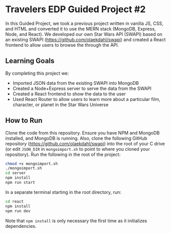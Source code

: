 # Travelers EDP Guided Project #2
In this Guided Project, we took a previous project written in vanilla JS, CSS, and HTML and converted it to use the MERN stack (MongoDB, Express, Node, and React). We developed our own Star Wars API (SWAPI) based on an existing SWAPI (https://github.com/olaekdahl/swapi) and created a React frontend to allow users to browse the through the API.

## Learning Goals
By completing this project we:
- Imported JSON data from the existing SWAPI into MongoDB
- Created a Node+Express server to serve the data from the SWAPI
- Created a React frontend to show the data to the user
- Used React Router to allow users to learn more about a particular film, character, or planet in the Star Wars Universe 

## How to Run
Clone the code from this repository. Ensure you have NPM and MongoDB installed, and MongoDB is running. Also, clone the following GitHub repository (https://github.com/olaekdahl/swapi) into the root of your C drive (or edit `JSON_DIR` in `mongoimport.sh` to point to where you cloned your repository). Run the following in the root of the project:

```bash
chmod +x mongoimport.sh
./mongoimport.sh
cd server
npm install
npm run start
```
In a separate terminal starting in the root directory, run:

```bash
cd react
npm install
npm run dev
```
Note that `npm install` is only necessary the first time as it initializes dependencies.